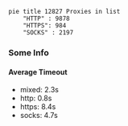 
```mermaid
pie title 12827 Proxies in list
    "HTTP" : 9878
    "HTTPS": 984
    "SOCKS" : 2197
```

### Some Info
#### Average Timeout

- mixed: 2.3s
- http: 0.8s
- https: 8.4s
- socks: 4.7s